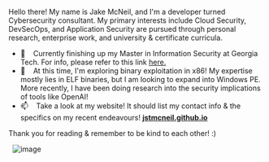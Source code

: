 Hello there! My name is Jake McNeil, and I'm a developer turned Cybersecurity consultant. My primary interests include 
Cloud Security, DevSecOps, and Application Security are pursued through personal research, enterprise work, and university 
& certificate curricula. 

- 🌱 &nbsp;&nbsp; Currently finishing up my Master in Information Security at Georgia Tech. For info, please refer to this link [here.](https://www.gatech.edu/academics/degrees/masters/cybersecurity-ms-cybersecurity)
- 🔭  &nbsp;&nbsp; At this time, I'm exploring binary exploitation in x86! My expertise mostly lies in ELF binaries, but I am looking
to expand into Windows PE. More recently, I have been doing research into the security implications of tools like OpenAI!
- 📫  &nbsp;&nbsp; Take a look at my website! It should list my contact info & the specifics on my recent endeavours! **[jstmcneil.github.io](jstmcneil.github.io)**

Thank you for reading & remember to be kind to each other! :)

&nbsp;&nbsp;![image](https://c.tenor.com/4otr5S3l1agAAAAj/dancing-duckdancing.gif)

<!--
**jstmcneil/jstmcneil** is a ✨ _special_ ✨ repository because its `README.md` (this file) appears on your GitHub profile.

Here are some ideas to get you started:

- 🔭 I’m currently working on ...
- 🌱 I’m currently learning ...
- 👯 I’m looking to collaborate on ...
- 🤔 I’m looking for help with ...
- 💬 Ask me about ...
- 📫 How to reach me: ...
- 😄 Pronouns: ...
- ⚡ Fun fact: ...
-->
